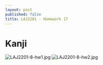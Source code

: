 ```yaml
---
layout: post
published: false
title: LAJ2201 - Homework 17
---
```


# Kanji
![LAJ2201-8-hw1.jpg]({{site.baseurl}}/img/LAJ2201-8-hw1.jpg)
![LAJ2201-8-hw2.jpg]({{site.baseurl}}/img/LAJ2201-8-hw2.jpg)

